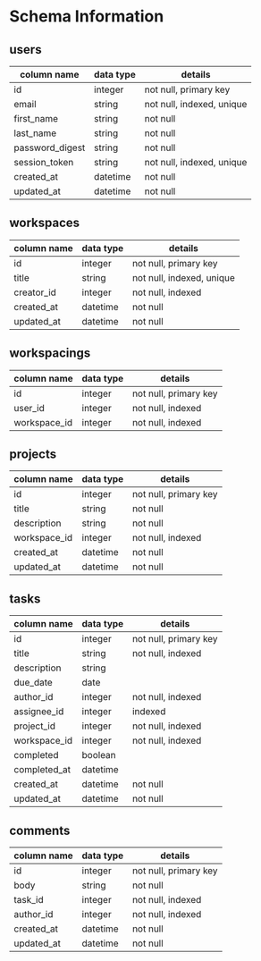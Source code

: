 # Schema Information

## users
column name     | data type | details
----------------|-----------|-----------------------
id              | integer   | not null, primary key
email           | string    | not null, indexed, unique
first_name      | string    | not null
last_name       | string    | not null
password_digest | string    | not null
session_token   | string    | not null, indexed, unique
created_at      | datetime  | not null
updated_at      | datetime  | not null

## workspaces
column name     | data type | details
----------------|-----------|-----------------------
id              | integer   | not null, primary key
title           | string    | not null, indexed, unique
creator_id      | integer   | not null, indexed
created_at      | datetime  | not null
updated_at      | datetime  | not null

## workspacings
column name     | data type | details
----------------|-----------|-----------------------
id              | integer   | not null, primary key
user_id         | integer   | not null, indexed
workspace_id    | integer   | not null, indexed

## projects
column name   | data type | details
--------------|-----------|-----------------------
id            | integer   | not null, primary key
title         | string    | not null
description   | string    | not null
workspace_id  | integer   | not null, indexed
created_at    | datetime  | not null
updated_at    | datetime  | not null

## tasks
column name   | data type | details
--------------|-----------|-----------------------
id            | integer   | not null, primary key
title         | string    | not null, indexed
description   | string    |
due_date      | date      |
author_id     | integer   | not null, indexed
assignee_id   | integer   | indexed
project_id    | integer   | not null, indexed
workspace_id  | integer   | not null, indexed
completed     | boolean   |
completed_at  | datetime  |
created_at    | datetime  | not null
updated_at    | datetime  | not null

## comments
column name | data type | details
------------|-----------|-----------------------
id          | integer   | not null, primary key
body        | string    | not null
task_id     | integer   | not null, indexed
author_id   | integer   | not null, indexed
created_at  | datetime  | not null
updated_at  | datetime  | not null
